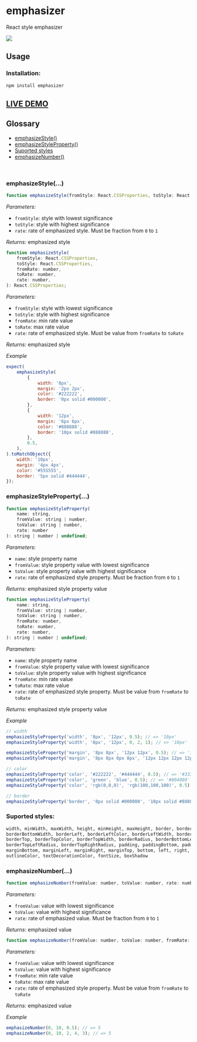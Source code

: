 # emphasizer

React style emphasizer

<a href="https://www.npmjs.com/package/emphasizer">
    <img src="https://nodei.co/npm/emphasizer.png?mini=true">
</a>

## Usage

### Installation:

```jsx
npm install emphasizer
```

## <a href="http://i2ui.com/#emphasizer" target="_blank">LIVE DEMO</a>

## Glossary

-   [emphasizeStyle()](#emphasizestyle)
-   [emphasizeStyleProperty()](#emphasizestyleproperty)
-   [Suported styles](#suported-styles)
-   [emphasizeNumber()](#emphasizenumber)

<br/>

### emphasizeStyle(...)

```jsx
function emphasizeStyle(fromStyle: React.CSSProperties, toStyle: React.CSSProperties, rate: number): React.CSSProperties;
```

_Parameters:_

-   `fromStyle`: style with lowest significance
-   `toStyle`: style with highest significance
-   `rate`: rate of emphasized style. Must be fraction from `0` to `1`

_Returns:_ emphasized style

```jsx
function emphasizeStyle(
    fromStyle: React.CSSProperties,
    toStyle: React.CSSProperties,
    fromRate: number,
    toRate: number,
    rate: number,
): React.CSSProperties;
```

_Parameters:_

-   `fromStyle`: style with lowest significance
-   `toStyle`: style with highest significance
-   `fromRate`: min rate value
-   `toRate`: max rate value
-   `rate`: rate of emphasized style. Must be value from `fromRate` to `toRate`

_Returns:_ emphasized style

_Example_

```js
expect(
    emphasizeStyle(
        {
            width: '8px',
            margin: '2px 2px',
            color: '#222222',
            border: '0px solid #000000',
        },
        {
            width: '12px',
            margin: '6px 6px',
            color: '#888888',
            border: '10px solid #888888',
        },
        0.5,
    ),
).toMatchObject({
    width: '10px',
    margin: '4px 4px',
    color: '#555555',
    border: '5px solid #444444',
});
```

### emphasizeStyleProperty(...)

```jsx
function emphasizeStyleProperty(
    name: string,
    fromValue: string | number,
    toValue: string | number,
    rate: number
): string | number | undefined;
```

_Parameters:_

-   `name`: style property name
-   `fromValue`: style property value with lowest significance
-   `toValue`: style property value with highest significance
-   `rate`: rate of emphasized style property. Must be fraction from `0` to `1`

_Returns:_ emphasized style property value

```jsx
function emphasizeStyleProperty(
    name: string,
    fromValue: string | number,
    toValue: string | number,
    fromRate: number,
    toRate: number,
    rate: number,
): string | number | undefined;
```

_Parameters:_

-   `name`: style property name
-   `fromValue`: style property value with lowest significance
-   `toValue`: style property value with highest significance
-   `fromRate`: min rate value
-   `toRate`: max rate value
-   `rate`: rate of emphasized style property. Must be value from `fromRate` to `toRate`

_Returns:_ emphasized style property value

_Example_

```js
// width
emphasizeStyleProperty('width', '8px', '12px', 0.5); // => '10px'
emphasizeStyleProperty('width', '8px', '12px', 0, 2, 1); // => '10px'

emphasizeStyleProperty('margin', '8px 8px', '12px 12px', 0.5); // => '10px 10px'
emphasizeStyleProperty('margin', '8px 8px 8px 8px', '12px 12px 12px 12px', 0.5); // =>  '10px 10px 10px 10px'

// color
emphasizeStyleProperty('color', '#222222', '#444444', 0.5); // => '#333333'
emphasizeStyleProperty('color', 'green', 'blue', 0.5); // => '#004080'
emphasizeStyleProperty('color', 'rgb(0,0,0)', 'rgb(100,100,100)', 0.5); // => '#323232'

// border
emphasizeStyleProperty('border', '0px solid #000000', '10px solid #888888', 0.5); // => '5px solid #444444'
```

### Suported styles:

```html
width, minWidth, maxWidth, height, minHeight, maxHeight, border, borderColor, borderBottom, borderBottomColor,
borderBottomWidth, borderLeft, borderLeftColor, borderLeftWidth, borderRight, borderRightColor, borderRightWidth,
borderTop, borderTopColor, borderTopWidth, borderRadius, borderBottomLeftRadius, borderBottomRightRadius,
borderTopLeftRadius, borderTopRightRadius, padding, paddingBottom, paddingLeft, paddingRight, paddingTop, margin,
marginBottom, marginLeft, marginRight, marginTop, bottom, left, right, top, color, backgroundColor, caretColor,
outlineColor, textDecorationColor, fontSize, boxShadow
```

### emphasizeNumber(...)

```jsx
function emphasizeNumber(fromValue: number, toValue: number, rate: number): number;
```

_Parameters:_

-   `fromValue`: value with lowest significance
-   `toValue`: value with highest significance
-   `rate`: rate of emphasized value. Must be fraction from `0` to `1`

_Returns:_ emphasized value

```jsx
function emphasizeNumber(fromValue: number, toValue: number, fromRate: number, toRate: number, rate: number): number;
```

_Parameters:_

-   `fromValue`: value with lowest significance
-   `toValue`: value with highest significance
-   `fromRate`: min rate value
-   `toRate`: max rate value
-   `rate`: rate of emphasized style property. Must be value from `fromRate` to `toRate`

_Returns:_ emphasized value

_Example_

```js
emphasizeNumber(0, 10, 0.5); // => 5
emphasizeNumber(0, 10, 2, 4, 3); // => 5
```
